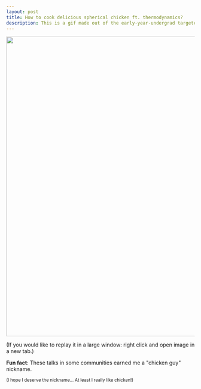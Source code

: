 ```yaml
---
layout: post
title: How to cook delicious spherical chicken ft. thermodynamics?
description: This is a gif made out of the early-year-undergrad targeted talk slides featuring heat equation and dimensional analysis in context of cooking spherical chicken. Talk was given during UCL departmental retreat to beautiful Cumberland Lodge in Windsor Park (Nov. 2019) and later repeated during Physics&Astronomy (PandA) day at UCL in Feb. 2020. 
---
```


<p style="text-align:center;"><img src="/assets/img/outreach/chicken_talk.gif" width="800"/></p>

<p>(If you would like to replay it in a large window: right click and open image in a new tab.)</p>

 <p><b>Fun fact</b>: These talks in some communities earned me a "chicken guy" nickname. <br></p>
 <p><small>(I hope I deserve the nickname... At least I really like chicken!)</small></p>